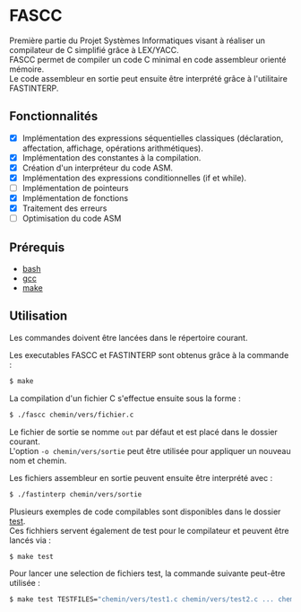 # FASCC
Première partie du Projet Systèmes Informatiques visant à réaliser un compilateur de C simplifié grâce à LEX/YACC.  
FASCC permet de compiler un code C minimal en code assembleur orienté mémoire.  
Le code assembleur en sortie peut ensuite être interprété grâce à l'utilitaire FASTINTERP.

## Fonctionnalités
- [x] Implémentation des expressions séquentielles classiques (déclaration, affectation, affichage, opérations arithmétiques).
- [x] Implémentation des constantes à la compilation.
- [x] Création d'un interpréteur du code ASM.
- [x] Implémentation des expressions conditionnelles (if et while).
- [ ] Implémentation de pointeurs
- [x] Implémentation de fonctions
- [x] Traitement des erreurs
- [ ] Optimisation du code ASM

## Prérequis

- [bash](https://www.gnu.org/software/bash/)
- [gcc](https://gcc.gnu.org/)
- [make](https://www.gnu.org/software/make/)

## Utilisation

Les commandes doivent être lancées dans le répertoire courant.

Les executables FASCC et FASTINTERP sont obtenus grâce à la commande :
```bash
$ make
```
La compilation d'un fichier C s'effectue ensuite sous la forme :
```bash
$ ./fascc chemin/vers/fichier.c
```
Le fichier de sortie se nomme ```out``` par défaut et est placé dans le dossier courant.  
L'option ```-o chemin/vers/sortie``` peut être utilisée pour appliquer un nouveau nom et chemin.

Les fichiers assembleur en sortie peuvent ensuite être interprété avec :
```bash
$ ./fastinterp chemin/vers/sortie
```

Plusieurs exemples de code compilables sont disponibles dans le dossier [test](test/).  
Ces fichhiers servent également de test pour le compilateur et peuvent être lancés via :
```bash
$ make test
```
Pour lancer une selection de fichiers test, la commande suivante peut-être utilisée :
```bash
$ make test TESTFILES="chemin/vers/test1.c chemin/vers/test2.c ... chemin/vers/testN.c"
```
